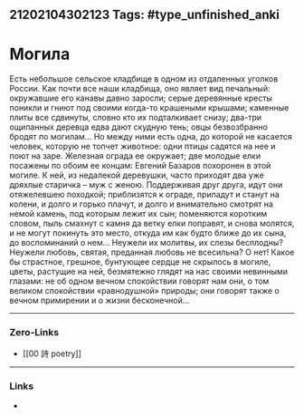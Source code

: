 21202104302123
Tags: #type_unfinished_anki 
---
# Могила

Есть небольшое сельское кладбище в одном из отдаленных уголков России. Как почти все наши кладбища, оно являет вид печальный: окружавшие его канавы давно заросли; серые деревянные кресты поникли и гниют под своими когда-то крашеными крышами; каменные плиты все сдвинуты, словно кто их подталкивает снизу; два-три ощипанных деревца едва дают скудную тень; овцы безвозбранно бродят по могилам… Но между ними есть одна, до которой не касается человек, которую не топчет животное: одни птицы садятся на нее и поют на заре. Железная ограда ее окружает; две молодые елки посажены по обоим ее концам: Евгений Базаров похоронен в этой могиле. К ней, из недалекой деревушки, часто приходят два уже дряхлые старичка – муж с женою. Поддерживая друг друга, идут они отяжелевшею походкой; приблизятся к ограде, припадут и станут на колени, и долго и горько плачут, и долго и внимательно смотрят на немой камень, под которым лежит их сын; поменяются коротким словом, пыль смахнут с камня да ветку елки поправят, и снова молятся, и не могут покинуть это место, откуда им как будто ближе до их сына, до воспоминаний о нем… Неужели их молитвы, их слезы бесплодны? Неужели любовь, святая, преданная любовь не всесильна? О нет! Какое бы страстное, грешное, бунтующее сердце не скрылось в могиле, цветы, растущие на ней, безмятежно глядят на нас своими невинными глазами: не об одном вечном спокойствии говорят нам они, о том великом спокойствии «равнодушной» природы; они говорят также о вечном примирении и о жизни бесконечной…

---
### Zero-Links
- [[00 詩 poetry]]
---
### Links
-